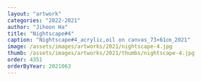 ```yaml
---
layout: "artwork"
categories: "2022-2021"
author: "Jihoon Ha"
title: "Nightscape#4"
caption: "Nightscape#4_acrylic,oil on canvas_73×61㎝_2021"
image: /assets/images/artworks/2021/nightscape-4.jpg
thumb: /assets/images/artworks/2021/thumbs/nightscape-4.jpg
order: 4351
orderByYear: 2021063
---
```


